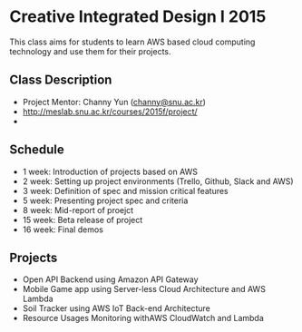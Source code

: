 # Creative Integrated Design I 2015
This class aims for students to learn AWS based cloud computing technology and use them for their projects. 

## Class Description
* Project Mentor: Channy Yun (channy@snu.ac.kr)
* http://meslab.snu.ac.kr/courses/2015f/project/ 
* 
## Schedule 
* 1 week: Introduction of projects based on AWS
* 2 week: Setting up project environments (Trello, Github, Slack and AWS)
* 3 week: Definition of spec and mission critical features
* 5 week: Presenting project spec and criteria
* 8 week: Mid-report of proejct
* 15 week: Beta release of project
* 16 week: Final demos 

## Projects
* Open API Backend using Amazon API Gateway 
* Mobile Game app using Server-less Cloud Architecture and AWS Lambda 
* Soil Tracker using AWS IoT Back-end Architecture
* Resource Usages Monitoring withAWS CloudWatch and Lambda
